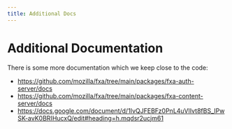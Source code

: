 ```yaml
---
title: Additional Docs
---
```


# Additional Documentation
There is some more documentation which we keep close to the code:

* https://github.com/mozilla/fxa/tree/main/packages/fxa-auth-server/docs
* https://github.com/mozilla/fxa/tree/main/packages/fxa-content-server/docs
* https://docs.google.com/document/d/1IvQJFEBFz0PnL4uVlIvt8fBS_IPwSK-avK0BRIHucxQ/edit#heading=h.mqdsr2ucjm61
